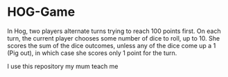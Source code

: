 # HOG-Game

In Hog, two players alternate turns trying to reach 100 points first. On each turn, the current player chooses some number of dice to roll, up to 10. She scores the sum of the dice outcomes, unless any of the dice come up a 1 (Pig out), in which case she scores only 1 point for the turn.



I use this repository my mum teach me
